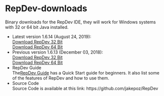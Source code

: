 RepDev-downloads
================

Binary downloads for the RepDev IDE, they will work for Windows systems with 32 or 64 bit Java installed.
<ul>
<li>Latest version 1.6.14 (August 24, 2019):</li>
<a href="https://github.com/jakepoz/RepDev-downloads/raw/master/RepDev-1.6.14.zip">Download RepDev 32 Bit</a><BR>
<a href="https://github.com/jakepoz/RepDev-downloads/raw/master/RepDev-1.6.14_64Bit.zip">Download RepDev 64 Bit</a>


<li>Previous version 1.6.13 (December 03, 2018):</li>
<a href="https://github.com/jakepoz/RepDev-downloads/raw/master/RepDev-1.6.13.zip">Download RepDev 32 Bit</a><BR>
<a href="https://github.com/jakepoz/RepDev-downloads/raw/master/RepDev-1.6.13_64Bit.zip">Download RepDev 64 Bit</a>


<li>RepDev Guide</li>
The<a href="https://github.com/jakepoz/RepDev-downloads/raw/master/RepDev_Guide.pdf">RepDev Guide</a> has a Quick Start guide for beginners.  It also list some of the features of RepDev and how to use them.

<li>Source Code</li>
Source Code is available at this link:
https://github.com/jakepoz/RepDev
</ul>
